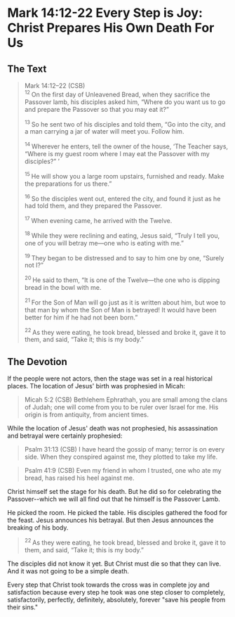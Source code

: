 # Mark 14:12-22 Every Step is Joy: Christ Prepares His Own Death For Us

## The Text

>Mark 14:12–22 (CSB)  
><sup> 12 </sup> On the first day of Unleavened Bread, when they sacrifice the Passover lamb, his disciples asked him, “Where do you want us to go and prepare the Passover so that you may eat it?” 
>
><sup> 13 </sup> So he sent two of his disciples and told them, “Go into the city, and a man carrying a jar of water will meet you. Follow him. 
>
><sup> 14 </sup> Wherever he enters, tell the owner of the house, ‘The Teacher says, “Where is my guest room where I may eat the Passover with my disciples?” ’ 
>
><sup> 15 </sup> He will show you a large room upstairs, furnished and ready. Make the preparations for us there.” 
>
><sup> 16 </sup> So the disciples went out, entered the city, and found it just as he had told them, and they prepared the Passover. 
>
><sup> 17 </sup> When evening came, he arrived with the Twelve. 
>
><sup> 18 </sup> While they were reclining and eating, Jesus said, “Truly I tell you, one of you will betray me—one who is eating with me.” 
>
><sup> 19 </sup> They began to be distressed and to say to him one by one, “Surely not I?” 
>
><sup> 20 </sup> He said to them, “It is one of the Twelve—the one who is dipping bread in the bowl with me. 
>
><sup> 21 </sup> For the Son of Man will go just as it is written about him, but woe to that man by whom the Son of Man is betrayed! It would have been better for him if he had not been born.” 
>
><sup> 22 </sup> As they were eating, he took bread, blessed and broke it, gave it to them, and said, “Take it; this is my body.”

## The Devotion

If the people were not actors, then the stage was set in a real historical places. The location of Jesus' birth was prophesied in Micah:

>Micah 5:2 (CSB)  Bethlehem Ephrathah, you are small among the clans of Judah; one will come from you to be ruler over Israel for me. His origin is from antiquity, from ancient times.

While the location of Jesus' death was not prophesied, his assassination and betrayal were certainly prophesied:

>Psalm 31:13 (CSB)  I have heard the gossip of many; terror is on every side. When they conspired against me, they plotted to take my life.

>Psalm 41:9 (CSB)  Even my friend in whom I trusted, one who ate my bread, has raised his heel against me.

Christ himself set the stage for his death. But he did so for celebrating the Passover--which we will all find out that he himself is the Passover Lamb.

He picked the room. He picked the table. His disciples gathered the food for the feast. Jesus announces his betrayal. But then Jesus announces the breaking of his body.

><sup> 22 </sup> As they were eating, he took bread, blessed and broke it, gave it to them, and said, “Take it; this is my body.”

The disciples did not know it yet. But Christ must die so that they can live. And it was not going to be a simple death.

Every step that Christ took towards the cross was in complete joy and satisfaction because every step he took was one step closer to completely, satisfactorily, perfectly, definitely, absolutely, forever "save his people from their sins."

